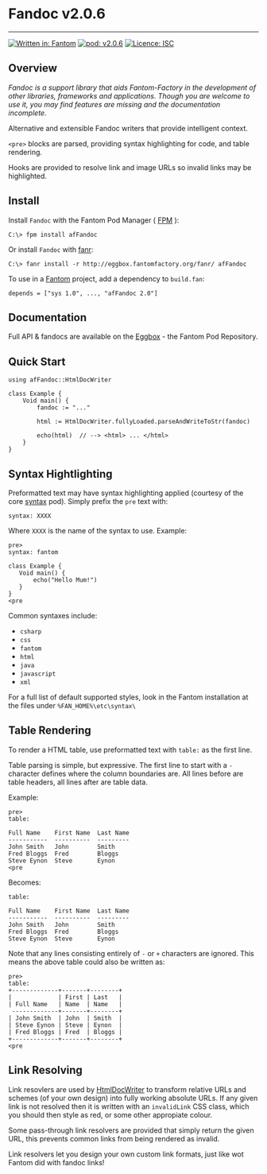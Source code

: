 # Fandoc v2.0.6
---

[![Written in: Fantom](http://img.shields.io/badge/written%20in-Fantom-lightgray.svg)](https://fantom-lang.org/)
[![pod: v2.0.6](http://img.shields.io/badge/pod-v2.0.6-yellow.svg)](http://eggbox.fantomfactory.org/pods/afFandoc)
[![Licence: ISC](http://img.shields.io/badge/licence-ISC-blue.svg)](https://choosealicense.com/licenses/isc/)

## Overview

*Fandoc is a support library that aids Fantom-Factory in the development of other libraries, frameworks and applications. Though you are welcome to use it, you may find features are missing and the documentation incomplete.*

Alternative and extensible Fandoc writers that provide intelligent context.

`<pre>` blocks are parsed, providing syntax highlighting for code, and table rendering.

Hooks are provided to resolve link and image URLs so invalid links may be highlighted.

## <a name="Install"></a>Install

Install `Fandoc` with the Fantom Pod Manager ( [FPM](http://eggbox.fantomfactory.org/pods/afFpm) ):

    C:\> fpm install afFandoc

Or install `Fandoc` with [fanr](https://fantom.org/doc/docFanr/Tool.html#install):

    C:\> fanr install -r http://eggbox.fantomfactory.org/fanr/ afFandoc

To use in a [Fantom](https://fantom-lang.org/) project, add a dependency to `build.fan`:

    depends = ["sys 1.0", ..., "afFandoc 2.0"]

## <a name="documentation"></a>Documentation

Full API & fandocs are available on the [Eggbox](http://eggbox.fantomfactory.org/pods/afFandoc/) - the Fantom Pod Repository.

## Quick Start

    using afFandoc::HtmlDocWriter
    
    class Example {
        Void main() {
            fandoc := "..."
    
            html := HtmlDocWriter.fullyLoaded.parseAndWriteToStr(fandoc)
    
            echo(html)  // --> <html> ... </html>
        }
    }
    

## Syntax Hightlighting

Preformatted text may have syntax highlighting applied (courtesy of the core [syntax](https://fantom.org/doc/syntax/index.html) pod). Simply prefix the `pre` text with:

    syntax: XXXX

Where `XXXX` is the name of the syntax to use. Example:

    pre>
    syntax: fantom
    
    class Example {
       Void main() {
           echo("Hello Mum!")
       }
    }
    <pre

Common syntaxes include:

* `csharp`
* `css`
* `fantom`
* `html`
* `java`
* `javascript`
* `xml`


For a full list of default supported styles, look in the Fantom installation at the files under `%FAN_HOME%\etc\syntax\`

## Table Rendering

To render a HTML table, use preformatted text with `table:` as the first line.

Table parsing is simple, but expressive. The first line to start with a `-` character defines where the column boundaries are. All lines before are table headers, all lines after are table data.

Example:

    pre>
    table:
    
    Full Name    First Name  Last Name
    -----------  ----------  ---------
    John Smith   John        Smith
    Fred Bloggs  Fred        Bloggs
    Steve Eynon  Steve       Eynon
    <pre

Becomes:

    table:
    
    Full Name    First Name  Last Name
    -----------  ----------  ---------
    John Smith   John        Smith
    Fred Bloggs  Fred        Bloggs
    Steve Eynon  Steve       Eynon
    

Note that any lines consisting entirely of `-` or `+` characters are ignored. This means the above table could also be written as:

    pre>
    table:
    +-------------+-------+--------+
    |             | First | Last   |
    | Full Name   | Name  | Name   |
     -------------+-------+--------+
    | John Smith  | John  | Smith  |
    | Steve Eynon | Steve | Eynon  |
    | Fred Bloggs | Fred  | Bloggs |
    +-------------+-------+--------+
    <pre

## Link Resolving

Link resovlers are used by [HtmlDocWriter](http://eggbox.fantomfactory.org/pods/afFandoc/api/HtmlDocWriter) to transform relative URLs and schemes (of your own design) into fully working absolute URLs. If any given link is not resolved then it is written with an `invalidLink` CSS class, which you should then style as red, or some other appropiate colour.

Some pass-through link resolvers are provided that simply return the given URL, this prevents common links from being rendered as invalid.

Link resolvers let you design your own custom link formats, just like wot Fantom did with fandoc links!

